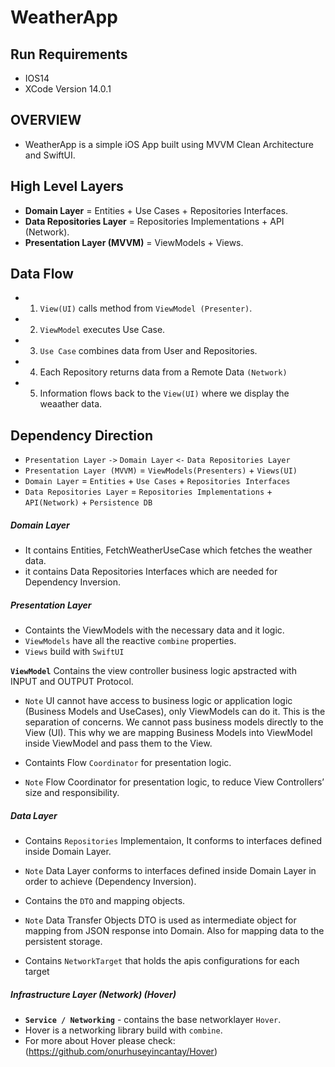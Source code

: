 # WeatherApp
 
 ## Run Requirements 
 * IOS14
 * XCode Version 14.0.1
 

 ## OVERVIEW
  - WeatherApp is a simple iOS App built using MVVM Clean Architecture and SwiftUI.

## High Level Layers
* **Domain Layer** = Entities + Use Cases + Repositories Interfaces.
* **Data Repositories Layer** = Repositories Implementations + API (Network).
* **Presentation Layer (MVVM)** = ViewModels + Views.

## Data Flow
* 1. `View(UI)` calls method from `ViewModel (Presenter)`.
* 2. `ViewModel` executes Use Case.
* 3. `Use Case` combines data from User and Repositories.
* 4. Each Repository returns data from a Remote Data `(Network)`
* 5. Information flows back to the `View(UI)` where we display the weaather data.

## Dependency Direction
* `Presentation Layer` `->` `Domain Layer` `<-` `Data Repositories Layer`
* `Presentation Layer (MVVM)` = `ViewModels(Presenters)` + `Views(UI)`
* `Domain Layer` = `Entities` + `Use Cases` + `Repositories Interfaces`
* `Data Repositories Layer` = `Repositories Implementations` + `API(Network)` + `Persistence DB`


##### Domain Layer
* It contains Entities, FetchWeatherUseCase which fetches the weather data.
* it contains Data Repositories Interfaces which are needed for Dependency Inversion.


##### Presentation Layer
* Containts the ViewModels with the necessary data and it logic.
* `ViewModels` have all the reactive `combine` properties.
* `Views` build with `SwiftUI`

**`ViewModel`** Contains the view controller business logic apstracted with INPUT and OUTPUT Protocol.
* `Note` UI cannot have access to business logic or application logic (Business Models and UseCases), only ViewModels can do it. This is the separation of concerns. We cannot pass business models directly to the View (UI). This why we are mapping Business Models into ViewModel inside ViewModel and pass them to the View.

* Containts Flow `Coordinator` for presentation logic.
* `Note` Flow Coordinator for presentation logic, to reduce View Controllers’ size and responsibility.


##### Data Layer
* Contains `Repositories` Implementaion, It conforms to interfaces defined inside Domain Layer.
* `Note`  Data Layer conforms to interfaces defined inside Domain Layer in order to achieve (Dependency Inversion).

* Contains the `DTO` and mapping objects.
* `Note` Data Transfer Objects DTO is used as intermediate object for mapping from JSON response into Domain. Also for mapping data to the persistent storage.

* Contains `NetworkTarget` that holds the apis configurations for each target

##### Infrastructure Layer (Network) (Hover)

* **`Service / Networking`** - contains the base networklayer `Hover`.
* Hover is a networking library build with `combine`.
* For more about Hover please check: (https://github.com/onurhuseyincantay/Hover)
 


